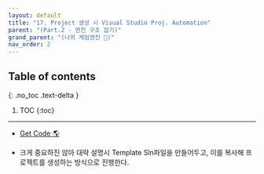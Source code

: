 ```yaml
---
layout: default
title: "17. Project 생성 시 Visual Studio Proj. Automation"
parent: "(Part.2 - 엔진 구조 잡기)"
grand_parent: "(나의 게임엔진 🎲)"
nav_order: 2
---
```


## Table of contents
{: .no_toc .text-delta }

1. TOC
{:toc}

---

* [Get Code 🌎](https://github.com/Arthur880708/ArthurDX12GameEngine/commit/4f4387268d8135edad713a4b4346e651fc4997c7)

* 크게 중요하진 않아 대략 설명시 Template Sln파일을 만들어두고, 이를 복사해 프로젝트를 생성하는 방식으로 진행한다.

